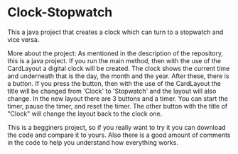 # Clock-Stopwatch
This a java project that creates a clock which can turn to a stopwatch and vice versa.

More about the project:
As mentioned in the description of the repository, this is a java project. If you run the main method, then with the use of
the CardLayout a digital clock will be created. The clock shows the current time and underneath that is the day, the month and the year.
After these, there is a button. If you press the button, then with the use of the CardLayout the title will be changed from 'Clock' 
to 'Stopwatch' and the layout will also change. In the new layout there are 3 buttons and a timer. You can start the timer, pause the timer,
and reset the timer. The other button with the title of "Clock" will change the layout back to the clock one.

This is a begginers project, so if you really want to try it you can download the code and compare it to yours.
Also there is a good amount of comments in the code to help you understand how everything works.
